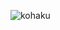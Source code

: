 ![kohaku](https://firebasestorage.googleapis.com/v0/b/gym-tracker-data.appspot.com/o/koh_a_30_34_n00%201.png?alt=media&token=3f48652b-d0e5-462d-bfd9-e6de6c3811aa)
